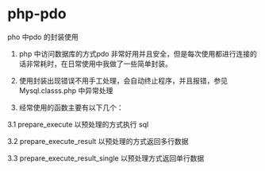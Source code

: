 # php-pdo
pho 中pdo 的封装使用

1. php 中访问数据库的方式pdo 非常好用并且安全，但是每次使用都进行连接的话非常耗时，在日常使用中我做了一些简单封装。

2. 使用封装出现错误不用手工处理，会自动终止程序，并且报错，参见Mysql.classs.php 中异常处理

3. 经常使用的函数主要有以下几个：

  3.1 prepare_execute 以预处理的方式执行 sql
  
  3.2 prepare_execute_result 以预处理的方式返回多行数据
  
  3.3 prepare_execute_result_single 以预处理方式返回单行数据

